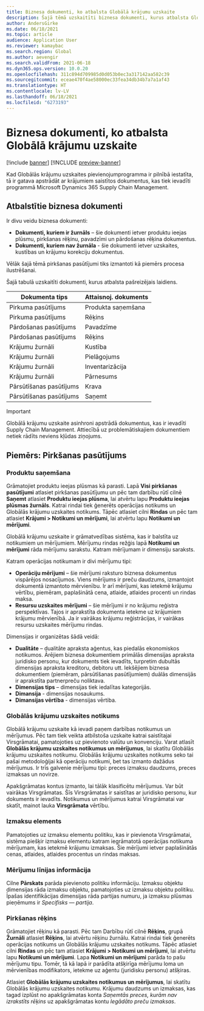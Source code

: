 ```yaml
---
title: Biznesa dokumenti, ko atbalsta Globālā krājumu uzskaite
description: Šajā tēmā uzskaitīti biznesa dokumenti, kurus atbalsta Globālā krājumu uzskaite. Tajā sniegts arī detalizēts piemērs par pirkšanas pasūtījuma dokumentiem.
author: AndersGirke
ms.date: 06/18/2021
ms.topic: article
audience: Application User
ms.reviewer: kamaybac
ms.search.region: Global
ms.author: aevengir
ms.search.validFrom: 2021-06-18
ms.dyn365.ops.version: 10.0.20
ms.openlocfilehash: 311c894d709985d0d053b0ec3a317142aa582c39
ms.sourcegitcommit: eceae470f4ae58000ec33fea34db34b7a7a1af43
ms.translationtype: HT
ms.contentlocale: lv-LV
ms.lasthandoff: 06/18/2021
ms.locfileid: "6273193"
---
```

# <a name="business-documents-supported-by-global-inventory-accounting"></a>Biznesa dokumenti, ko atbalsta Globālā krājumu uzskaite

[!include [banner](../includes/banner.md)]
[!INCLUDE [preview-banner](../includes/preview-banner.md)]

Kad Globālās krājumu uzskaites pievienojumprogramma ir pilnībā iestatīta, tā ir gatava apstrādāt ar krājumiem saistītos dokumentus, kas tiek ievadīti programmā Microsoft Dynamics 365 Supply Chain Management.

## <a name="supported-business-documents"></a>Atbalstītie biznesa dokumenti

Ir divu veidu biznesa dokumenti:

- **Dokumenti, kuriem ir žurnāls** – šie dokumenti ietver produktu ieejas plūsmu, pirkšanas rēķinu, pavadzīmi un pārdošanas rēķina dokumentus.
- **Dokumenti, kuriem nav žurnāla** - šie dokumenti ietver uzskaites, kustības un krājumu korekciju dokumentus.

Vēlāk šajā tēmā pirkšanas pasūtījumi tiks izmantoti kā piemērs procesa ilustrēšanai.

Šajā tabulā uzskaitīti dokumenti, kurus atbalsta pašreizējais laidiens.

| Dokumenta tips      | Attaisnoj. dokuments        |
|--------------------|-----------------|
| Pirkuma pasūtījums     | Produkta saņemšana |
| Pirkuma pasūtījums     | Rēķins         |
| Pārdošanas pasūtījums        | Pavadzīme    |
| Pārdošanas pasūtījums        | Rēķins         |
| Krājumu žurnāli | Kustība        |
| Krājumu žurnāli | Pielāgojums      |
| Krājumu žurnāli | Inventarizācija        |
| Krājumu žurnāli | Pārnesums        |
| Pārsūtīšanas pasūtījums     | Krava        |
| Pārsūtīšanas pasūtījums     | Saņemt         |

> [!IMPORTANT]
> Globālā krājumu uzskaite asinhroni apstrādā dokumentus, kas ir ievadīti Supply Chain Management. Attiecībā uz problemātiskajiem dokumentiem netiek rādīts neviens kļūdas ziņojums.

## <a name="example-purchase-order"></a>Piemērs: Pirkšanas pasūtījums

### <a name="product-receipt"></a>Produktu saņemšana

Grāmatojiet produktu ieejas plūsmas kā parasti. Lapā **Visi pirkšanas pasūtījumi** atlasiet pirkšanas pasūtījumu un pēc tam darbību rūtī cilnē **Saņemt** atlasiet **Produktu ieejas plūsma**, lai atvērtu lapu **Produktu ieejas plūsmas žurnāls**. Katrai rindai tiek ģenerēts operācijas notikums un Globālās krājumu uzskaites notikums. Tāpēc atlasiet cilni **Rindas** un pēc tam atlasiet **Krājumi \> Notikumi un mērījumi**, lai atvērtu lapu **Notikumi un mērījumi**.

Globālā krājumu uzskaite ir grāmatvedības sistēma, kas ir balstīta uz notikumiem un mērījumiem. Mērījumu rindas režģis lapā **Notikumi un mērījumi** rāda mērījumu sarakstu. Katram mērījumam ir dimensiju saraksts.

Katram operācijas notikumam ir divi mērījumu tipi:

- **Operāciju mērījumi** – šie mērījumi raksturo biznesa dokumentus vispārējos nosacījumos. Viens mērījums ir preču daudzums, izmantojot dokumentā izmantoto mērvienību. Ir arī mērījumi, kas ietekmē krājumu vērtību, piemēram, paplašinātā cena, atlaide, atlaides procenti un rindas maksa.
- **Resursu uzskaites mērījumi** – šie mērījumi ir no krājumu reģistra perspektīvas. Tajos ir aprakstīta dokumenta ietekme uz krājumiem krājumu mērvienībā. Ja ir vairākas krājumu reģistrācijas, ir vairākas resursu uzskaites mērījumu rindas.

Dimensijas ir organizētas šādā veidā:

- **Dualitāte** – dualitāte apraksta aģentus, kas piedalās ekonomiskos notikumos. Ārējiem biznesa dokumentiem primālās dimensijas apraksta juridisko personu, kur dokuments tiek ievadīts, turpretim dubultās dimensijas apraksta kreditoru, debitoru utt. Iekšējiem biznesa dokumentiem (piemēram, pārsūtīšanas pasūtījumiem) duālās dimensijās ir aprakstīta partnerpreču noliktava.
- **Dimensijas tips** – dimensijas tiek iedalītas kategorijās.
- **Dimansija** - dimensijas nosaukums.
- **Dimansijas vērtība** - dimensijas vērtiba.

### <a name="global-inventory-accounting-event"></a>Globālās krājumu uzskaites notikums

Globālā krājumu uzskaite kā ievadi paņem darbības notikumus un mērījumus. Pēc tam tiek veikta atbilstoša uzskaite katrai saistītajai Virsgrāmatai, pamatojoties uz pievienoto valūtu un konvenciju. Varat atlasīt **Globālās krājumu uzskaites notikumus un mērījumus**, lai skatītu Globālās krājumu uzskaites notikumu. Globālās krājumu uzskaites notikums seko tai pašai metodoloģijai kā operāciju notikumi, bet tas izmanto dažādus mērījumus. Ir trīs galvenie mērījumu tipi: preces izmaksu daudzums, preces izmaksas un novirze.

Apakšgrāmatas kontus izmanto, lai tālāk klasificētu mērījumus. Var būt vairākas Virsgrāmatas. Šīs Virsgrāmatas ir saistītas ar juridisko personu, kur dokuments ir ievadīts. Notikumus un mērījumus katrai Virsgrāmatai var skatīt, mainot lauka **Virsgrāmata** vērtību.

### <a name="cost-element"></a>Izmaksu elements

Pamatojoties uz izmaksu elementu politiku, kas ir pievienota Virsgrāmatai, sistēma piešķir izmaksu elementu katram iegrāmatotā operācijas notikuma mērījumam, kas ietekmē krājumu izmaksas. Šie mērījumi ietver paplašinātās cenas, atlaides, atlaides procentus un rindas maksas.

### <a name="measurement-line-details"></a>Mērījumu līnijas informācija

Cilne **Pārskats** parāda pievienoto politiku informāciju. Izmaksu objektu dimensijas rāda izmaksu objektu, pamatojoties uz izmaksu objektu politiku. Īpašas identifikācijas dimensijas rāda partijas numuru, ja izmaksu plūsmas pieņēmums ir *Specifisks — partija*.

### <a name="purchase-invoice"></a>Pirkšanas rēķins

Grāmatojiet rēķinu kā parasti. Pēc tam Darbību rūtī cilnē **Rēķins**, grupā **Žurnāli** atlasiet **Rēķins**, lai atvērtu rēķinu žurnālu. Katrai rindai tiek ģenerēts operācijas notikums un Globālās krājumu uzskaites notikums. Tāpēc atlasiet cilni **Rindas** un pēc tam atlasiet **Krājumi \> Notikumi un mērījumi**, lai atvērtu lapu **Notikumi un mērījumi**. Lapa **Notikumi un mērījumi** parāda to pašu mērījumu tipu. Tomēr, tā kā lapā ir parādīta atšķirīga mērījumu loma un mērvienības modifikators, ietekme uz aģentu (juridisku personu) atšķiras.

Atlasiet **Globālās krājumu uzskaites notikumus un mērījumus**, lai skatītu Globālās krājumu uzskaites notikumu. Krājumu daudzums un izmaksas, kas tagad izplūst no apakšgrāmatas konta *Saņemtās preces, kurām nav izrakstīts rēķins* uz apakšgrāmatas kontu *Iegādāto preču izmaksas*.
